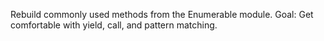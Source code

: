 Rebuild commonly used methods from the Enumerable module. Goal: Get comfortable with yield, call, and pattern matching. 